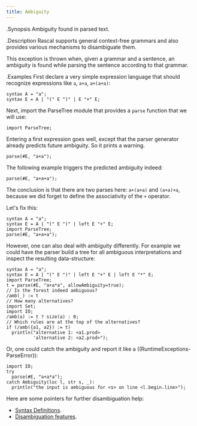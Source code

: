 ```yaml
---
title: Ambiguity
---
```


.Synopsis
Ambiguity found in parsed text. 

.Description
Rascal supports general context-free grammars and also provides
various mechanisms to disambiguate them.

This exception is thrown when, given a grammar and a sentence,
an ambiguity is found while parsing the sentence according to that grammar.

.Examples
First declare a very simple expression language that should
recognize expressions like `a`, `a+a`, `a+(a+a)`:
```rascal-shell
syntax A = "a";
syntax E = A | "(" E ")" | E "+" E;
```
Next, import the ParseTree module that provides a `parse` function that we will use:
```rascal-shell,continue
import ParseTree;
```
Entering a first expression goes well, except that the parser generator already predicts future ambiguity. So it prints a warning.
```rascal-shell-error,continue
parse(#E, "a+a");
```

The following example triggers the predicted ambiguity indeed:

```rascal-shell,continue,errors
parse(#E, "a+a+a");
```
The conclusion is that there are two parses here: `a+(a+a)` and `(a+a)+a`, 
because we did forget to define the associativity of the `+` operator.

Let's fix this:

```rascal-shell,errors
syntax A = "a";
syntax E = A | "(" E ")" | left E "+" E;
import ParseTree;
parse(#E, "a+a+a");
```

However, one can also deal with ambiguity differently. For example we could have the parser build a tree
for all ambiguous interpretations and inspect the resulting data-structure:

```rascal-shell,errors
syntax A = "a";
syntax E = A | "(" E ")" | left E "+" E | left E "*" E;
import ParseTree;
t = parse(#E, "a+a*a", allowAmbiguity=true);
// Is the forest indeed ambiguous?
/amb(_) := t
// How many alternatives?
import Set;
import IO;
/amb(a) := t ? size(a) : 0; 
// Which rules are at the top of the alternatives?
if (/amb({a1, a2}) := t) 
  println("alternative 1: <a1.prod>
          'alternative 2: <a2.prod>");
```

Or, one could catch the ambiguity and report it like a ((RuntimeExceptions-ParseError)):

```rascal-shell,continue
import IO;
try 
  parse(#E, "a+a*a");
catch Ambiguity(loc l, str s, _): 
  println("the input is ambiguous for <s> on line <l.begin.line>");
```

Here are some pointers for further disambiguation help:

* [Syntax Definitions]((Rascal:Declarations-SyntaxDefinition)).
* [Disambiguation features]((Rascal:SyntaxDefinition-Disambiguation)).
